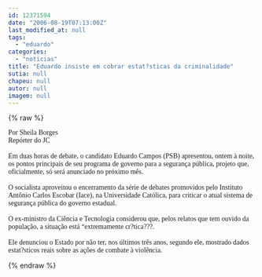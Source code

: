 ```yaml
---
id: 12371594
date: "2006-08-19T07:13:00Z"
last_modified_at: null
tags:
  - "eduardo"
categories:
  - "noticias"
title: "Eduardo insiste em cobrar estat?sticas da criminalidade"
sutia: null
chapeu: null
autor: null
imagem: null
---
```

{% raw %}
<p><P><FONT face=Verdana>Por Sheila Borges<BR>Repórter do JC<BR><BR>Em duas horas de debate, o candidato Eduardo Campos (PSB) apresentou, ontem à noite, os pontos principais de seu programa de governo para a segurança pública, projeto que, oficialmente, só será anunciado no próximo mês. <BR></FONT><FONT face=Verdana><BR>O socialista aproveitou o encerramento da série de debates promovidos pelo Instituto Antônio Carlos Escobar (Iace), na Universidade Católica, para criticar o atual sistema de segurança pública do governo estadual. <BR><BR>O ex-ministro da Ciência e Tecnologia considerou que, pelos relatos que tem ouvido da população, a situação está “extremamente cr?tica???.<BR><BR>Ele denunciou o Estado por não ter, nos últimos três anos, segundo ele, mostrado dados estat?sticos reais sobre as ações de combate à violência.</FONT></P> </p>
{% endraw %}